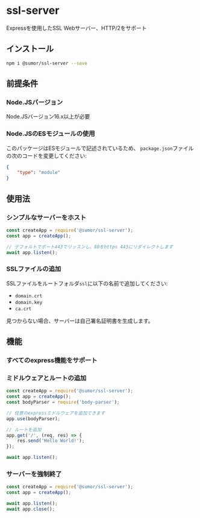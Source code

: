# ssl-server
Expressを使用したSSL Webサーバー、HTTP/2をサポート

## インストール
```bash
npm i @sumor/ssl-server --save
```

## 前提条件

### Node.JSバージョン
Node.JSバージョン16.x以上が必要

### Node.JSのESモジュールの使用
このパッケージはESモジュールで記述されているため、
```package.json```ファイルの次のコードを変更してください:
```json
{
    "type": "module"
}
```

## 使用法

### シンプルなサーバーをホスト

```javascript
const createApp = require('@sumor/ssl-server');
const app = createApp();

// デフォルトでポート443でリッスンし、80をhttps 443にリダイレクトします
await app.listen();
```


### SSLファイルの追加
SSLファイルをルートフォルダ```ssl```に以下の名前で追加してください:
- ```domain.crt```
- ```domain.key```
- ```ca.crt```

見つからない場合、サーバーは自己署名証明書を生成します。

## 機能

### すべてのexpress機能をサポート

### ミドルウェアとルートの追加

```javascript
const createApp = require('@sumor/ssl-server');
const app = createApp();
const bodyParser = require('body-parser');

// 任意のexpressミドルウェアを追加できます
app.use(bodyParser);

// ルートを追加
app.get('/', (req, res) => {
    res.send('Hello World!');
});

await app.listen();
```

### サーバーを強制終了

```javascript
const createApp = require('@sumor/ssl-server');
const app = createApp();

await app.listen();
await app.close();
```